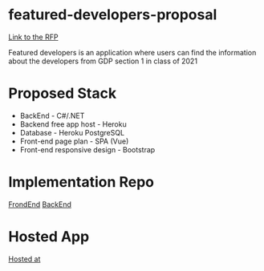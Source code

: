 # featured-developers-proposal

[Link to the RFP](https://github.com/akhilmallepally/featured-developers/blob/main/RFP.md)

Featured developers is an application where users can find the information about the developers from GDP section 1 in class of 2021

# Proposed Stack

 - BackEnd - C#/.NET
 - Backend free app host - Heroku
 - Database - Heroku PostgreSQL
 - Front-end page plan - SPA (Vue)
 - Front-end responsive design - Bootstrap 

# Implementation Repo
[FrondEnd](https://github.com/sagajayakumar/FeaturedDeveloperVue)
[BackEnd](https://github.com/sagajayakumar/FeaturedDeveloper3A/tree/master)

# Hosted App
[Hosted at](https://featureddeveloper.herokuapp.com/#/)
